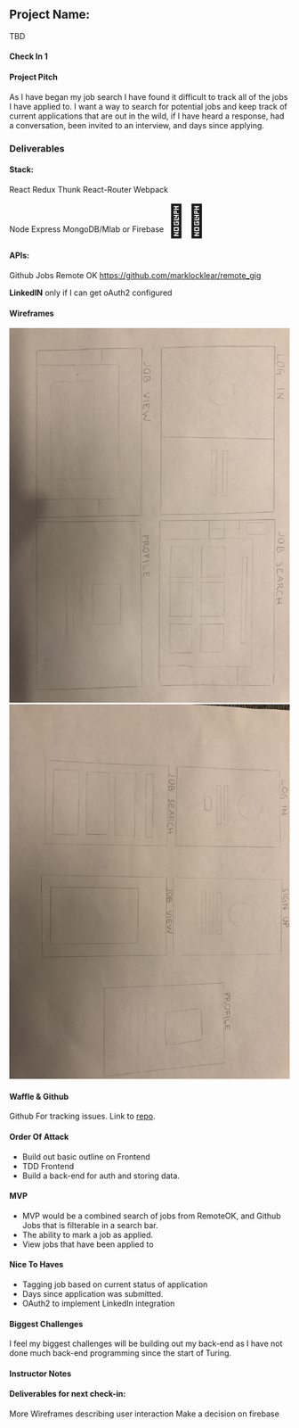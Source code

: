 ## Project Name:
TBD

#### Check In 1

#### Project Pitch
As I have began my job search I have found it difficult to track all of the jobs I have applied to. I want a way to search for potential jobs and keep track of current applications that are out in the wild, if I have heard a response, had a conversation, been invited to an interview, and days since applying.

### Deliverables


#### Stack:
React Redux Thunk React-Router Webpack

Node Express MongoDB/Mlab or Firebase <span style="font-size: 4em;">🤷🏼</span>

#### APIs:
Github Jobs
Remote OK
https://github.com/marklocklear/remote_gig

**LinkedIN** only if I can get oAuth2 configured

#### Wireframes
![desktop](./images/desktop.JPG)
![mobile](./images/mobile.JPG)

#### Waffle & Github
Github For tracking issues.
Link to [repo](https://github.com/andrew-t-james/personal-project).

#### Order Of Attack
* Build out basic outline on Frontend
* TDD Frontend
* Build a back-end for auth and storing data.

#### MVP
* MVP would be a combined search of jobs from RemoteOK, and Github Jobs that is filterable in a search bar.
* The ability to mark a job as applied.
* View jobs that have been applied to

#### Nice To Haves
* Tagging job based on current status of application
* Days since application was submitted.
* OAuth2 to implement LinkedIn integration

#### Biggest Challenges
I feel my biggest challenges will be building out my back-end as I have not done much back-end programming since the start of Turing.

#### Instructor Notes


#### Deliverables for next check-in:
More Wireframes describing user interaction
Make a decision on firebase